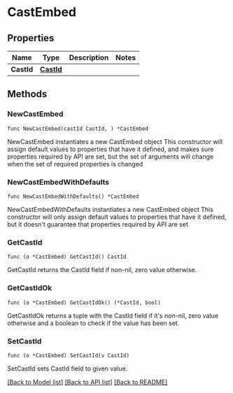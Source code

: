 # CastEmbed

## Properties

Name | Type | Description | Notes
------------ | ------------- | ------------- | -------------
**CastId** | [**CastId**](CastId.md) |  | 

## Methods

### NewCastEmbed

`func NewCastEmbed(castId CastId, ) *CastEmbed`

NewCastEmbed instantiates a new CastEmbed object
This constructor will assign default values to properties that have it defined,
and makes sure properties required by API are set, but the set of arguments
will change when the set of required properties is changed

### NewCastEmbedWithDefaults

`func NewCastEmbedWithDefaults() *CastEmbed`

NewCastEmbedWithDefaults instantiates a new CastEmbed object
This constructor will only assign default values to properties that have it defined,
but it doesn't guarantee that properties required by API are set

### GetCastId

`func (o *CastEmbed) GetCastId() CastId`

GetCastId returns the CastId field if non-nil, zero value otherwise.

### GetCastIdOk

`func (o *CastEmbed) GetCastIdOk() (*CastId, bool)`

GetCastIdOk returns a tuple with the CastId field if it's non-nil, zero value otherwise
and a boolean to check if the value has been set.

### SetCastId

`func (o *CastEmbed) SetCastId(v CastId)`

SetCastId sets CastId field to given value.



[[Back to Model list]](../README.md#documentation-for-models) [[Back to API list]](../README.md#documentation-for-api-endpoints) [[Back to README]](../README.md)


